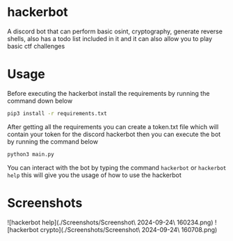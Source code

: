 # hackerbot
A discord bot that can perform basic osint, cryptography, generate reverse shells, also has a todo list included in it and it can also allow you to play basic ctf challenges
# Usage
Before executing the hackerbot install the requirements by running the command down below
```bash
pip3 install -r requirements.txt
```
After getting all the requirements you can create a token.txt file which will contain your token for the discord hackerbot then you can execute the bot by running the command below
```bash
python3 main.py
```
You can interact with the bot by typing the command `hackerbot` or `hackerbot help` this will give you the usage of how to use the hackerbot
# Screenshots
![hackerbot help](./Screenshots/Screenshot\ 2024-09-24\ 160234.png)
![hackerbot crypto](./Screenshots/Screenshot\ 2024-09-24\ 160708.png)
